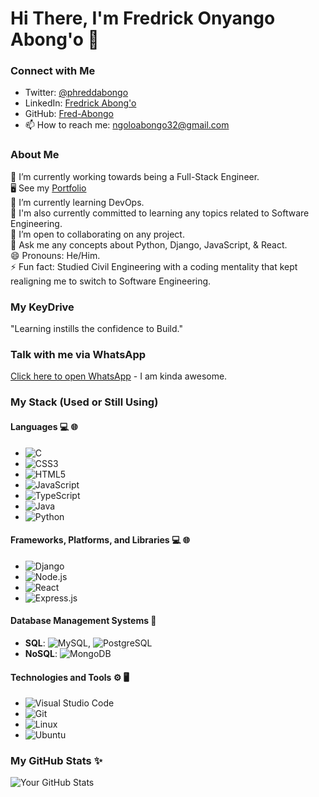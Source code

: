 # Hi There, I'm Fredrick Onyango Abong'o 👋

### Connect with Me
- Twitter: [@phreddabongo](https://twitter.com/phreddabongo)
- LinkedIn: [Fredrick Abong'o](https://linkedin.com/in/fredrick-abongo)
- GitHub: [Fred-Abongo](https://github.com/Fred-Abongo)
- 📫 How to reach me: ngoloabongo32@gmail.com

### About Me
🔭 I’m currently working towards being a Full-Stack Engineer.  
🖥️ See my [Portfolio](https://your-portfolio-link.com)  
🌱 I’m currently learning DevOps.  
🧠 I'm also currently committed to learning any topics related to Software Engineering.  
👯 I’m open to collaborating on any project.  
💬 Ask me any concepts about Python, Django, JavaScript, & React.  
😄 Pronouns: He/Him.  
⚡ Fun fact: Studied Civil Engineering with a coding mentality that kept realigning me to switch to Software Engineering.  

### My KeyDrive
"Learning instills the confidence to Build."

### Talk with me via WhatsApp
[Click here to open WhatsApp](https://wa.me/yourwhatsappnumber) - I am kinda awesome.

### My Stack (Used or Still Using)
#### Languages 💻 🌐
- ![C](https://img.shields.io/badge/C-00599C?style=for-the-badge&logo=c&logoColor=white)
- ![CSS3](https://img.shields.io/badge/CSS3-1572B6?style=for-the-badge&logo=css3&logoColor=white)
- ![HTML5](https://img.shields.io/badge/HTML5-E34F26?style=for-the-badge&logo=html5&logoColor=white)
- ![JavaScript](https://img.shields.io/badge/JavaScript-323330?style=for-the-badge&logo=javascript&logoColor=F7DF1E)
- ![TypeScript](https://img.shields.io/badge/TypeScript-007ACC?style=for-the-badge&logo=typescript&logoColor=white)
- ![Java](https://img.shields.io/badge/Java-ED8B00?style=for-the-badge&logo=java&logoColor=white)
- ![Python](https://img.shields.io/badge/Python-3776AB?style=for-the-badge&logo=python&logoColor=white)

#### Frameworks, Platforms, and Libraries 💻 🌐
- ![Django](https://img.shields.io/badge/Django-092E20?style=for-the-badge&logo=django&logoColor=white)
- ![Node.js](https://img.shields.io/badge/Node.js-43853D?style=for-the-badge&logo=node-dot-js&logoColor=white)
- ![React](https://img.shields.io/badge/React-20232A?style=for-the-badge&logo=react&logoColor=61DAFB)
- ![Express.js](https://img.shields.io/badge/Express.js-000000?style=for-the-badge&logo=express&logoColor=white)

#### Database Management Systems 💾
- **SQL**: ![MySQL](https://img.shields.io/badge/MySQL-00000F?style=for-the-badge&logo=mysql&logoColor=white), ![PostgreSQL](https://img.shields.io/badge/PostgreSQL-316192?style=for-the-badge&logo=postgresql&logoColor=white)
- **NoSQL**: ![MongoDB](https://img.shields.io/badge/MongoDB-4EA94B?style=for-the-badge&logo=mongodb&logoColor=white)

#### Technologies and Tools ⚙️ 🖥
- ![Visual Studio Code](https://img.shields.io/badge/Visual%20Studio%20Code-0078D4?style=for-the-badge&logo=visual-studio-code&logoColor=white)
- ![Git](https://img.shields.io/badge/Git-F05032?style=for-the-badge&logo=git&logoColor=white)
- ![Linux](https://img.shields.io/badge/Linux-FCC624?style=for-the-badge&logo=linux&logoColor=black)
- ![Ubuntu](https://img.shields.io/badge/Ubuntu-E95420?style=for-the-badge&logo=ubuntu&logoColor=white)

### My GitHub Stats ✨
![Your GitHub Stats](https://github-readme-stats.vercel.app/api?username=Fred-Abongo&show_icons=true&theme=radical)